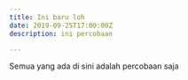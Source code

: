 ```yaml
---
title: Ini baru loh
date: 2019-09-25T17:00:00Z
description: ini percobaan

---
```

Semua yang ada di sini adalah percobaan saja